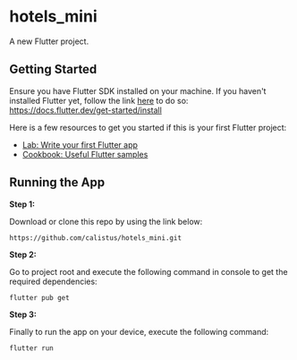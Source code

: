 # hotels_mini

A new Flutter project.

## Getting Started

Ensure you have Flutter SDK installed on your machine. If you haven't installed Flutter yet, follow the link [here](https://docs.flutter.dev/get-started/install) to do so: https://docs.flutter.dev/get-started/install

Here is a  few resources to get you started if this is your first Flutter project:

- [Lab: Write your first Flutter app](https://docs.flutter.dev/get-started/codelab)
- [Cookbook: Useful Flutter samples](https://docs.flutter.dev/cookbook)


## Running the App

**Step 1:**

Download or clone this repo by using the link below:

```
https://github.com/calistus/hotels_mini.git
```

**Step 2:**

Go to project root and execute the following command in console to get the required dependencies: 

```
flutter pub get 
```

**Step 3:**

Finally to run the app on your device, execute the following command: 

```
flutter run 
```
